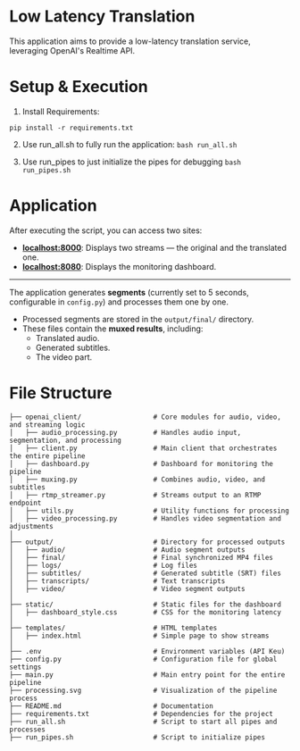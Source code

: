 
# Low Latency Translation

This application aims to provide a low-latency translation service, leveraging OpenAI's Realtime API.

# Setup & Execution

1. Install Requirements:

```pip install -r requirements.txt```

2. Use run_all.sh to fully run the application:
```bash run_all.sh```

3. Use run_pipes to just initialize the pipes for debugging
```bash run_pipes.sh```

# Application
After executing the script, you can access two sites:

- **[localhost:8000](http://localhost:8000)**: Displays two streams — the original and the translated one.
- **[localhost:8080](http://localhost:8080)**: Displays the monitoring dashboard.

---

The application generates **segments** (currently set to 5 seconds, configurable in `config.py`) and processes them one by one. 

- Processed segments are stored in the `output/final/` directory.
- These files contain the **muxed results**, including:
  - Translated audio.
  - Generated subtitles.
  - The video part.


# File Structure

```
├── openai_client/                  # Core modules for audio, video, and streaming logic
│   ├── audio_processing.py         # Handles audio input, segmentation, and processing
│   ├── client.py                   # Main client that orchestrates the entire pipeline
│   ├── dashboard.py                # Dashboard for monitoring the pipeline
│   ├── muxing.py                   # Combines audio, video, and subtitles
│   ├── rtmp_streamer.py            # Streams output to an RTMP endpoint
│   ├── utils.py                    # Utility functions for processing
│   ├── video_processing.py         # Handles video segmentation and adjustments
│
├── output/                         # Directory for processed outputs
│   ├── audio/                      # Audio segment outputs
│   ├── final/                      # Final synchronized MP4 files
│   ├── logs/                       # Log files
│   ├── subtitles/                  # Generated subtitle (SRT) files
│   ├── transcripts/                # Text transcripts
│   ├── video/                      # Video segment outputs
│
├── static/                         # Static files for the dashboard
│   ├── dashboard_style.css         # CSS for the monitoring latency
│
├── templates/                      # HTML templates
│   ├── index.html                  # Simple page to show streams 
│
├── .env                            # Environment variables (API Keu)
├── config.py                       # Configuration file for global settings
├── main.py                         # Main entry point for the entire pipeline
├── processing.svg                  # Visualization of the pipeline process
├── README.md                       # Documentation
├── requirements.txt                # Dependencies for the project
├── run_all.sh                      # Script to start all pipes and processes
├── run_pipes.sh                    # Script to initialize pipes

```

